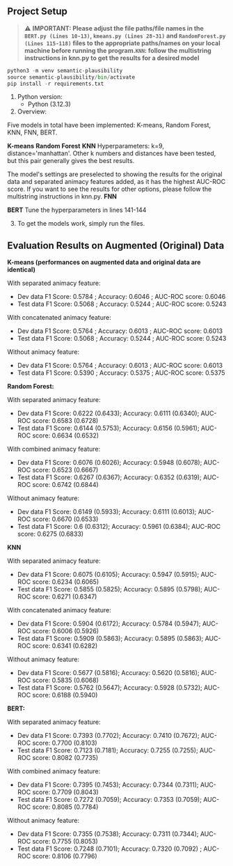 ## Project Setup

> :warning: **IMPORTANT: Please adjust the file paths/file names in the `BERT.py (Lines 10-13)`, `kmeans.py (Lines 28-31)` and `RandomForest.py (Lines 115-118)` files to the appropriate paths/names on your local machine before running the program.`KNN`: follow the multistring instructions in knn.py to get the results for a desired model**

```python
python3 -m venv semantic-plausibility
source semantic-plausibility/bin/activate
pip install -r requirements.txt
```

1. Python version:
   - Python (3.12.3)
2. Overview:

Five models in total have been implemented: K-means, Random Forest, KNN, FNN, BERT.

**K-means**
**Random Forest**
**KNN**
Hyperparameters: k=9, distance='manhattan'. Other k numbers and distances have been tested, but this pair generally gives the best results.

The model's settings are preselected to showing the results for the original data and separated animacy features added, as it has the highest AUC-ROC score. If you want to see the results for other options, please follow the multistring instructions in knn.py.
**FNN**

**BERT**
Tune the hyperparameters in lines 141-144

3. To get the models work, simply run the files.

## Evaluation Results on Augmented (Original) Data

**K-means (performances on augmented data and original data are identical)**

With separated animacy feature:

- Dev data F1 Score: 0.5784 ; Accuracy: 0.6046 ; AUC-ROC score: 0.6046
- Test data F1 Score: 0.5068 ; Accuracy: 0.5244 ; AUC-ROC score: 0.5243

With concatenated animacy feature:

- Dev data F1 Score: 0.5764 ; Accuracy: 0.6013 ; AUC-ROC score: 0.6013
- Test data F1 Score: 0.5068 ; Accuracy: 0.5244 ; AUC-ROC score: 0.5243

Without animacy feature:

- Dev data F1 Score: 0.5764 ; Accuracy: 0.6013 ; AUC-ROC score: 0.6013
- Test data F1 Score: 0.5390 ; Accuracy: 0.5375 ; AUC-ROC score: 0.5375

**Random Forest:**

With separated animacy feature:

- Dev data F1 Score: 0.6222 (0.6433); Accuracy: 0.6111 (0.6340); AUC-ROC score: 0.6583 (0.6728)
- Test data F1 Score: 0.6144 (0.5753); Accuracy: 0.6156 (0.5961); AUC-ROC score: 0.6634 (0.6532)

With combined animacy feature:

- Dev data F1 Score: 0.6076 (0.6026); Accuracy: 0.5948 (0.6078); AUC-ROC score: 0.6523 (0.6667)
- Test data F1 Score: 0.6267 (0.6367); Accuracy: 0.6352 (0.6319); AUC-ROC score: 0.6742 (0.6844)

Without animacy feature:

- Dev data F1 Score: 0.6149 (0.5933); Accuracy: 0.6111 (0.6013); AUC-ROC score: 0.6670 (0.6533)
- Test data F1 Score: 0.6 (0.6312); Accuracy: 0.5961 (0.6384); AUC-ROC score: 0.6275 (0.6833)

**KNN**

With separated animacy feature:

- Dev data F1 Score: 0.6075 (0.6105); Accuracy: 0.5947 (0.5915); AUC-ROC score: 0.6234 (0.6065)
- Test data F1 Score: 0.5855 (0.5825); Accuracy: 0.5895 (0.5798); AUC-ROC score: 0.6271 (0.6347)

With concatenated animacy feature:

- Dev data F1 Score: 0.5904 (0.6172); Accuracy: 0.5784 (0.5947); AUC-ROC score: 0.6006 (0.5926)
- Test data F1 Score: 0.5909 (0.5863); Accuracy: 0.5895 (0.5863); AUC-ROC score: 0.6341 (0.6282)

Without animacy feature:

- Dev data F1 Score: 0.5677 (0.5816); Accuracy: 0.5620 (0.5816); AUC-ROC score: 0.5835 (0.6068)
- Test data F1 Score: 0.5762 (0.5647); Accuracy: 0.5928 (0.5732); AUC-ROC score: 0.6188 (0.5940)

**BERT:**

With separated animacy feature:

- Dev data F1 Score: 0.7393 (0.7702); Accuracy: 0.7410 (0.7672); AUC-ROC score: 0.7700 (0.8103)
- Test data F1 Score: 0.7123 (0.7181); Accuracy: 0.7255 (0.7255); AUC-ROC score: 0.8082 (0.7735)

With combined animacy feature:

- Dev data F1 Score: 0.7395 (0.7453); Accuracy: 0.7344 (0.7311); AUC-ROC score: 0.7709 (0.8043)
- Test data F1 Score: 0.7272 (0.7059); Accuracy: 0.7353 (0.7059); AUC-ROC score: 0.8085 (0.7784)

Without animacy feature:

- Dev data F1 Score: 0.7355 (0.7538); Accuracy: 0.7311 (0.7344); AUC-ROC score: 0.7755 (0.8053)
- Test data F1 Score: 0.7248 (0.7101); Accuracy: 0.7320 (0.7092) ; AUC-ROC score: 0.8106 (0.7796)
